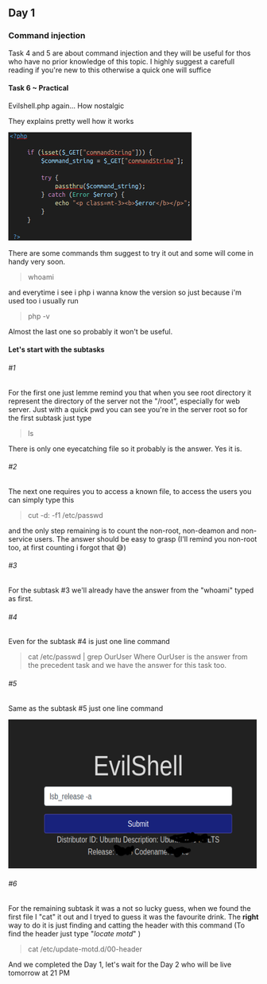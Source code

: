 ## Day 1 
### Command injection
Task 4 and 5 are about command injection and they will be useful for thos who have no prior knowledge of this topic. I highly suggest a carefull reading if you're new to this otherwise a quick one will suffice
#### Task 6 ~ Practical 
Evilshell.php again... How nostalgic

They explains pretty well how it works



![](images/day1/evilshell.png "text")

There are some commands thm suggest to try it out and some will come in handy very soon.

> whoami

and everytime i see i php i wanna know the version so just because i'm used too i usually run

> php -v

Almost the last one so probably it won't be useful.

#### Let's start with the subtasks
###### #1
For the first one just lemme remind you that when you see root directory it represent the directory of the server not the "/root", especially for web server. Just with a quick pwd
you can see you're in the server root so for the first subtask just type 
> ls

There is only one eyecatching file so it probably is the answer. Yes it is.

###### #2
The next one requires you to access a known file, to access the users you can simply type this
> cut -d: -f1 /etc/passwd 

and the only step remaining is to count the non-root, non-deamon and non-service users.
The answer should be easy to grasp (I'll remind you non-root too, at first counting i forgot that :sweat_smile:)

###### #3
For the subtask #3 we'll already have the answer from the "whoami" typed as first.

###### #4
Even for the subtask #4 is just one line command
> cat /etc/passwd | grep OurUser
Where OurUser is the answer from the precedent task and we have the answer for this task too.

###### #5
Same as the subtask #5 just one line command

<img src="images/day1/ubuntu.png" alt="alt text" width="500" height="300">

###### #6

For the remaining subtask it was a not so lucky guess, when we found the first file I "cat" it out and I tryed to guess it was the favourite drink.
The **right** way to do it is just finding and catting the header with this command (To find the header just type "*locate motd*" )

> cat /etc/update-motd.d/00-header

And we completed the Day 1, let's wait for the Day 2 who will be live tomorrow at 21 PM
